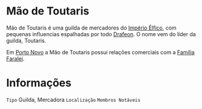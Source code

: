 <!-- TITLE: Mão de Toutaris -->
<!-- SUBTITLE: Visão geral sobre Mão de Toutaris -->

# Mão de Toutaris
Mão de Toutaris é uma guilda de mercadores do [Império Élfico](), com pequenas influencias espalhadas por todo [Drafeon](http://localhost/lugares/plano-material/drafeon#drafeon). O nome vem do líder da guilda, Toutaris.

Em [Porto Novo]() a Mão de Toutaris possui relações comerciais com a [Família Faralei](http://localhost/faccoes/faccoes-familiares/familia-faralei#familia-faralei).

# Informações
`Tipo` Guilda, Mercadora
`Localização` 
`Membros Notáveis`

